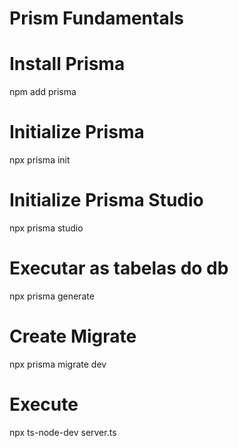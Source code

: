# Prism Fundamentals

# Install Prisma
npm add prisma

# Initialize Prisma
npx prisma init 

# Initialize Prisma Studio
npx prisma studio

# Executar as tabelas do db
npx prisma generate

# Create Migrate
npx prisma migrate dev

# Execute
npx ts-node-dev server.ts